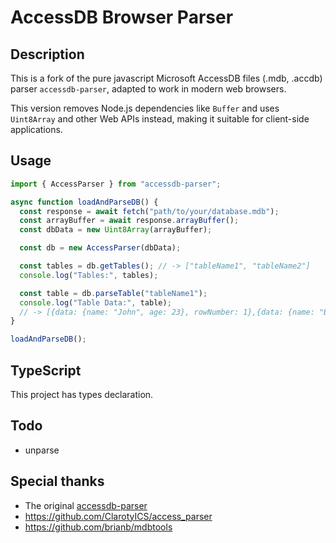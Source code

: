 # AccessDB Browser Parser

## Description

This is a fork of the pure javascript Microsoft AccessDB files (.mdb, .accdb) parser `accessdb-parser`, adapted to work in modern web browsers.

This version removes Node.js dependencies like `Buffer` and uses `Uint8Array` and other Web APIs instead, making it suitable for client-side applications.

## Usage

```javascript
import { AccessParser } from "accessdb-parser";

async function loadAndParseDB() {
  const response = await fetch("path/to/your/database.mdb");
  const arrayBuffer = await response.arrayBuffer();
  const dbData = new Uint8Array(arrayBuffer);

  const db = new AccessParser(dbData);

  const tables = db.getTables(); // -> ["tableName1", "tableName2"]
  console.log("Tables:", tables);

  const table = db.parseTable("tableName1");
  console.log("Table Data:", table);
  // -> [{data: {name: "John", age: 23}, rowNumber: 1},{data: {name: "Bill", age: 56}, rowNumber: 2}]
}

loadAndParseDB();
```

## TypeScript

This project has types declaration.

## Todo

- unparse

## Special thanks

- The original [accessdb-parser](https://github.com/quentinjanuel/accessdb-parser)
- https://github.com/ClarotyICS/access_parser
- https://github.com/brianb/mdbtools